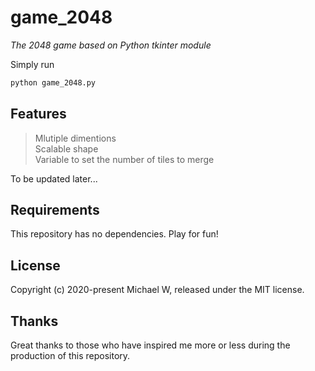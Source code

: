 # game_2048

*The 2048 game based on Python tkinter module*

Simply run
```sh
python game_2048.py
```

## Features

> Mlutiple dimentions  
> Scalable shape  
> Variable to set the number of tiles to merge

To be updated later...

## Requirements

This repository has no dependencies. Play for fun!

## License

Copyright (c) 2020-present Michael W, released under the MIT license.

## Thanks

Great thanks to those who have inspired me more or less during the production of this repository.
